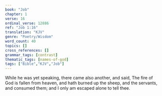 ```yaml
---
book: "Job"
chapter: 1
verse: 16
ordinal_verse: 12886
ref: "Job 1:16"
translation: "KJV"
genre: "Poetry/Wisdom"
word_count: 40
topics: []
cross_references: []
grammar_tags: [contrast]
thematic_tags: [names-of-god]
tags: ["Bible","KJV","Job"]
---
```

While he was yet speaking, there came also another, and said, The fire of God is fallen from heaven, and hath burned up the sheep, and the servants, and consumed them; and I only am escaped alone to tell thee.
